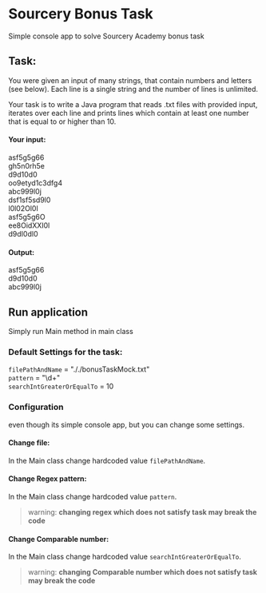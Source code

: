 # Sourcery Bonus Task
Simple console app to solve Sourcery Academy bonus task

## Task:
You were given an input of many strings, that contain numbers and letters (see below). Each line is a single string and the number of lines is unlimited.

Your task is to write a Java program that reads .txt files with provided input, iterates over each line and prints lines which contain at least one number that is equal to or higher than 10.

#### Your input: 
asf5g5g66       <br />
gh5n0rh5e       <br />
d9d10d0         <br />
oo9etyd1c3dfg4  <br />
abc999l0j       <br />
dsf1sf5sd9l0    <br />
l0l02Ol0l       <br />
asf5g5g6O       <br />
ee8OidXXI0l     <br />
d9dI0dl0        <br />

#### Output:        
asf5g5g66       <br />
d9d10d0         <br />
abc999l0j

## Run application
Simply run Main method in main class

### Default Settings for the task:

`filePathAndName` = "././bonusTaskMock.txt" </br>
`pattern` = "\\d+"                          </br>
`searchIntGreaterOrEqualTo` = 10

### Configuration
even though its simple console app, but you can change some settings.

#### Change file:
In the Main class change hardcoded value `filePathAndName`.

#### Change Regex pattern:
In the Main class change hardcoded value `pattern`.
> warning: **changing regex which does not satisfy task may break the code**


#### Change Comparable number:
In the Main class change hardcoded value `searchIntGreaterOrEqualTo`.
> warning: **changing Comparable number which does not satisfy task may break the code**



